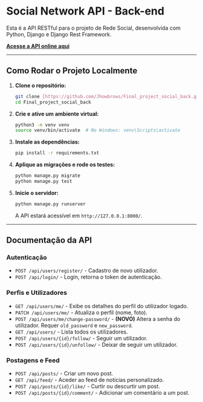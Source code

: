 # Social Network API - Back-end

Esta é a API RESTful para o projeto de Rede Social, desenvolvida com Python, Django e Django Rest Framework.

**[Acesse a API online aqui](https://jhowjhow.pythonanywhere.com/)**

---

## Como Rodar o Projeto Localmente

1.  **Clone o repositório:**
    ```bash
    git clone [https://github.com/Jhowbrows/Final_project_social_back.git]
    cd Final_project_social_back
    ```

2.  **Crie e ative um ambiente virtual:**
    ```bash
    python3 -m venv venv
    source venv/bin/activate  # No Windows: venv\Scripts\activate
    ```

3.  **Instale as dependências:**
    ```bash
    pip install -r requirements.txt
    ```

4.  **Aplique as migrações e rode os testes:**
    ```bash
    python manage.py migrate
    python manage.py test
    ```

5.  **Inicie o servidor:**
    ```bash
    python manage.py runserver
    ```
    A API estará acessível em `http://127.0.0.1:8000/`.

---

## Documentação da API

### Autenticação
* `POST /api/users/register/` - Cadastro de novo utilizador.
* `POST /api/login/` - Login, retorna o token de autenticação.

### Perfis e Utilizadores
* `GET /api/users/me/` - Exibe os detalhes do perfil do utilizador logado.
* `PATCH /api/users/me/` - Atualiza o perfil (nome, foto).
* `POST /api/users/me/change-password/` - **(NOVO)** Altera a senha do utilizador. Requer `old_password` e `new_password`.
* `GET /api/users/` - Lista todos os utilizadores.
* `POST /api/users/{id}/follow/` - Seguir um utilizador.
* `POST /api/users/{id}/unfollow/` - Deixar de seguir um utilizador.

### Postagens e Feed
* `POST /api/posts/` - Criar um novo post.
* `GET /api/feed/` - Aceder ao feed de notícias personalizado.
* `POST /api/posts/{id}/like/` - Curtir ou descurtir um post.
* `POST /api/posts/{id}/comment/` - Adicionar um comentário a um post.